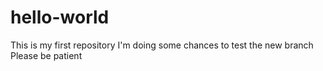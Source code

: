 # hello-world
This is my first repository
I'm doing some chances to test the new branch
Please be patient
